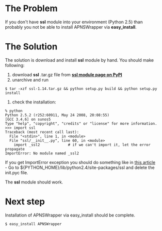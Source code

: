 # The Problem #
If you don't have **ssl** module into your environment (Python 2.5) than probably you not be able to install APNSWrapper via **easy\_install**.

# The Solution #
The solution is download and install **ssl** module by hand. You should make following:
  1. download **ssl** .tar.gz file from **[ssl module page on PyPI](http://pypi.python.org/pypi/ssl/)**
  1. unarchive and run
```
$ tar -xzf ssl-1.14.tar.gz && python setup.py build && python setup.py install
```
  1. check the installation:
```
% python
Python 2.5.2 (r252:60911, May 24 2008, 20:08:55) 
[GCC 3.4.6] on sunos5
Type "help", "copyright", "credits" or "license" for more information.
>>> import ssl
Traceback (most recent call last):
  File "<stdin>", line 1, in <module>
  File "ssl/__init__.py", line 60, in <module>
    import _ssl2             # if we can't import it, let the error propagate
ImportError: No module named _ssl2
```

If you get ImportError exception you should do something like in [this article](http://www.upfrontsystems.co.za/Members/hedley/my-random-musings/python-ssl-no-module-named-_ssl2) - Go to ${PYTHON\_HOME}/lib/python2.4/site-packages/ssl and delete the init.pyc file.

The **ssl** module should work.

# Next step #
Installation of APNSWrapper via easy\_install should be complete.
```
$ easy_install APNSWrapper
```